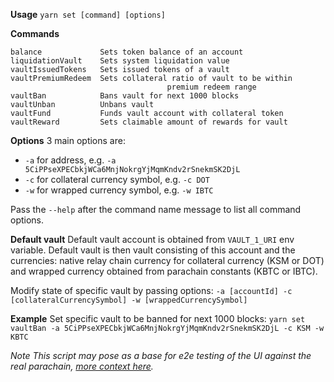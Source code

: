 **Usage** 
`yarn set [command] [options]`

**Commands**
```
balance             Sets token balance of an account
liquidationVault    Sets system liquidation value
vaultIssuedTokens   Sets issued tokens of a vault
vaultPremiumRedeem  Sets collateral ratio of vault to be within
                                   premium redeem range
vaultBan            Bans vault for next 1000 blocks
vaultUnban          Unbans vault
vaultFund           Funds vault account with collateral token
vaultReward         Sets claimable amount of rewards for vault
```
**Options**
3 main options are:
- `-a` for address, e.g. `-a 5CiPPseXPECbkjWCa6MnjNokrgYjMqmKndv2rSnekmSK2DjL`
- `-c` for collateral currency symbol, e.g. `-c DOT`
- `-w` for wrapped currency symbol, e.g. `-w IBTC`

Pass the `--help` after the command name message to list all command options. 

**Default vault**
Default vault account is obtained from `VAULT_1_URI` env variable. Default vault is then vault consisting of this account and the currencies: native relay chain currency for collateral currency (KSM or DOT) and wrapped currency obtained from parachain constants (KBTC or IBTC). 

Modify state of specific vault by passing options: 
`-a [accountId] -c [collateralCurrencySymbol] -w [wrappedCurrencySymbol]`


**Example**
Set specific vault to be banned for next 1000 blocks:
`yarn set vaultBan -a 5CiPPseXPECbkjWCa6MnjNokrgYjMqmKndv2rSnekmSK2DjL -c KSM -w KBTC`

*Note*
*This script may pose as a base for e2e testing of the UI against the real parachain, [more context here](https://github.com/interlay/interbtc-ui/issues/402).*